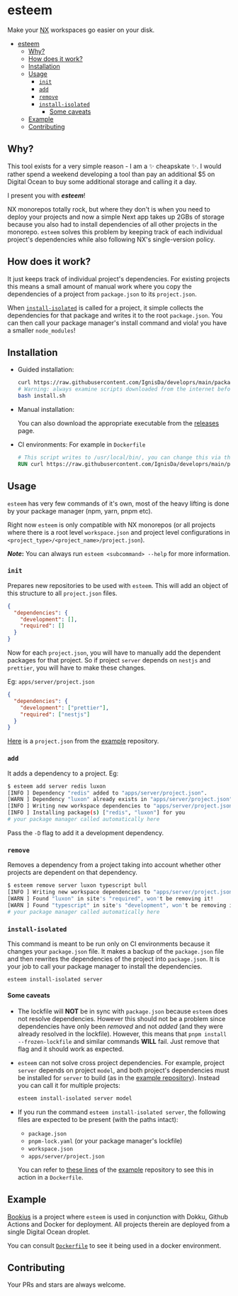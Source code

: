 # esteem

Make your [NX](https://nx.dev/) workspaces go easier on your disk.

- [esteem](#esteem)
  - [Why?](#why)
  - [How does it work?](#how-does-it-work)
  - [Installation](#installation)
  - [Usage](#usage)
    - [`init`](#init)
    - [`add`](#add)
    - [`remove`](#remove)
    - [`install-isolated`](#install-isolated)
      - [Some caveats](#some-caveats)
  - [Example](#example)
  - [Contributing](#contributing)

## Why?

This tool exists for a very simple reason - I am a :sparkles: cheapskate :sparkles:. I
would rather spend a weekend developing a tool than pay an additional $5 on Digital Ocean
to buy some additional storage and calling it a day.

I present you with **_esteem_**!

NX monorepos totally rock, but where they don't is when you need to deploy your projects
and now a simple Next app takes up 2GBs of storage because you also had to install
dependencies of all other projects in the monorepo. `esteem` solves this problem by keeping
track of each individual project's dependencies while also following NX's single-version
policy.

## How does it work?

It just keeps track of individual project's dependencies. For existing projects this means
a small amount of manual work where you copy the dependencies of a project from
`package.json` to its `project.json`.

When [`install-isolated`](#install-isolated) is called for a project, it simple collects
the dependencies for that package and writes it to the root `package.json`. You can then
call your package manager's install command and viola! you have a smaller `node_modules`!

## Installation

- Guided installation:

  ```bash
  curl https://raw.githubusercontent.com/IgnisDa/developrs/main/packages/esteem/install.sh -o install.sh
  # Warning: always examine scripts downloaded from the internet before running them locally.
  bash install.sh
  ```

- Manual installation:

  You can also download the appropriate executable from the
  [releases](https://github.com/IgnisDa/developrs/releases) page.

- CI environments:
  For example in `Dockerfile`

  ```Dockerfile
  # This script writes to /usr/local/bin/, you can change this via the `--bin-dir` flag
  RUN curl https://raw.githubusercontent.com/IgnisDa/developrs/main/packages/esteem/install.sh | sudo sh -s -- --yes
  ```

## Usage

`esteem` has very few commands of it's own, most of the heavy lifting is done by your
package manager (npm, yarn, pnpm etc).

Right now `esteem` is only compatible with NX monorepos (or all projects where there is a
root level `workspace.json` and project level configurations in
`<project_type>/<project_name>/project.json`).

**_Note_:** You can always run `esteem <subcommand> --help` for more information.

### `init`

Prepares new repositories to be used with `esteem`. This will add an object of this
structure to all `project.json` files.

```json
{
  "dependencies": {
    "development": [],
    "required": []
  }
}
```

Now for each `project.json`, you will have to manually add the dependent packages for that
project. So if project `server` depends on `nestjs` and `prettier`, you will have to make
these changes.

Eg: `apps/server/project.json`

```json
{
  "dependencies": {
    "development": ["prettier"],
    "required": ["nestjs"]
  }
}
```

[Here](https://github.com/IgnisDa/bookius/blob/main/apps/server/project.json) is a
`project.json` from the [example](#example) repository.

### `add`

It adds a dependency to a project. Eg:

```bash
$ esteem add server redis luxon
[INFO ] Dependency "redis" added to "apps/server/project.json".
[WARN ] Dependency "luxon" already exists in "apps/server/project.json". Skipping...
[INFO ] Writing new workspace dependencies to "apps/server/project.json"
[INFO ] Installing package(s) ["redis", "luxon"] for you
# your package manager called automatically here
```

Pass the `-D` flag to add it a development dependency.

### `remove`

Removes a dependency from a project taking into account whether other projects are
dependent on that dependency.

```bash
$ esteem remove server luxon typescript bull
[INFO ] Writing new workspace dependencies to "apps/server/project.json"
[WARN ] Found "luxon" in site's "required", won't be removing it!
[WARN ] Found "typescript" in site's "development", won't be removing it!
# your package manager called automatically here
```

### `install-isolated`

This command is meant to be run only on CI environments because it changes your
`package.json` file. It makes a backup of the `package.json` file and then rewrites the
dependencies of the project into `package.json`. It is your job to call your package
manager to install the dependencies.

```bash
esteem install-isolated server
```

#### Some caveats

- The lockfile will **NOT** be in sync with `package.json` because `esteem` does not
  resolve dependencies. However this should not be a problem since dependencies have only
  been _removed_ and not _added_ (and they were already resolved in the lockfile). However,
  this means that `pnpm install --frozen-lockfile` and similar commands **WILL** fail. Just
  remove that flag and it should work as expected.

- `esteem` can not solve cross project dependencies. For example, project `server`
  depends on project `model`, and both project's dependencies must be installed for `server`
  to build (as in the [example repository](#example)). Instead you can call it for multiple
  projects:

  ```bash
  esteem install-isolated server model
  ```

- If you run the command `esteem install-isolated server`, the following files are expected to be
  present (with the paths intact):

  - `package.json`
  - `pnpm-lock.yaml` (or your package manager's lockfile)
  - `workspace.json`
  - `apps/server/project.json`

  You can refer to
  [these lines](https://github.com/IgnisDa/bookius/blob/49713a5d0beb1528d471563faf565cabbbbe4ff5/apps/server/Dockerfile#L4-L5)
  of the [example](#example) repository to see this in action in a `Dockerfile`.

## Example

[Bookius](https://github.com/IgnisDa/bookius) is a project where `esteem` is used in
conjunction with Dokku, Github Actions and Docker for deployment. All projects therein are
deployed from a single Digital Ocean droplet.

You can consult
[`Dockerfile`](https://github.com/IgnisDa/bookius/blob/49713a5d0beb1528d471563faf565cabbbbe4ff5/apps/server/Dockerfile#L8)
to see it being used in a docker environment.

## Contributing

Your PRs and stars are always welcome.
